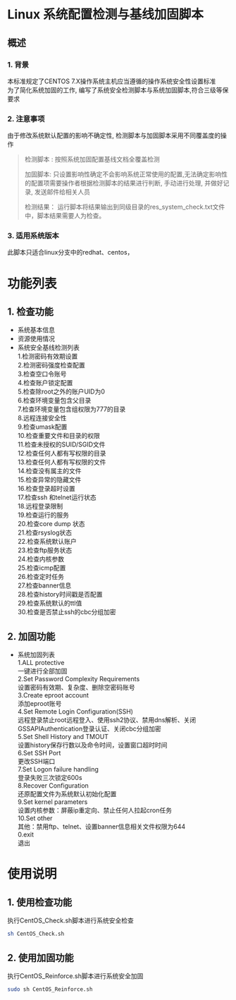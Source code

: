 # Linux 系统配置检测与基线加固脚本

## 概述

### 1. 背景
本标准规定了CENTOS 7.X操作系统主机应当遵循的操作系统安全性设置标准  
为了简化系统加固的工作, 编写了系统安全检测脚本与系统加固脚本,符合三级等保要求	  

### 2. 注意事项
由于修改系统默认配置的影响不确定性, 检测脚本与加固脚本采用不同覆盖度的操作
> 检测脚本 : 按照系统加固配置基线文档全覆盖检测
>
> 加固脚本: 只设置影响性确定不会影响系统正常使用的配置,无法确定影响性的配置项需要操作者根据检测脚本的结果进行判断, 手动进行处理, 并做好记录, 发送邮件给相关人员
>
> 检测结果： 运行脚本将结果输出到同级目录的res_system_check.txt文件中，脚本结果需要人为检查。

### 3. 适用系统版本
此脚本只适合linux分支中的redhat、centos，

# 功能列表
## 1. 检查功能
- 系统基本信息
- 资源使用情况
- 系统安全基线检测列表    
     1.检测密码有效期设置  
     2.检测密码强度检查配置   
     3.检查空口令账号   
     4.检查账户锁定配置   
     5.检查除root之外的账户UID为0  
     6.检查环境变量包含父目录  
     7.检查环境变量包含组权限为777的目录  
     8.远程连接安全性  
     9.检查umask配置  
    10.检查重要文件和目录的权限  
    11.检查未授权的SUID/SGID文件  
    12.检查任何人都有写权限的目录  
    13.检查任何人都有写权限的文件  
    14.检查没有属主的文件  
    15.检查异常的隐藏文件  
    16.检查登录超时设置  
    17.检查ssh 和telnet运行状态  
    18.远程登录限制   
    19.检查运行的服务     
    20.检查core dump 状态    
    21.检查rsyslog状态  
    22.检查系统默认账户  
    23.检查ftp服务状态  
    24.检查内核参数   
    25.检查icmp配置    
    26.检查定时任务    
    27.检查banner信息    
    28.检查history时间戳是否配置   
    29.检查系统默认的ttl值   
    30.检查是否禁止ssh的cbc分组加密   

## 2. 加固功能 
- 系统加固列表     
    1.ALL protective  
      一键进行全部加固       
    2.Set Password Complexity Requirements   
      设置密码有效期、复杂度、删除空密码账号     
    3.Create eproot account     
      添加eproot账号    
    4.Set Remote Login Configuration(SSH)    
      远程登录禁止root远程登入、使用ssh2协议、禁用dns解析、关闭GSSAPIAuthentication登录认证、关闭cbc分组加密      
    5.Set Shell History and TMOUT          
      设置history保存行数以及命令时间，设置窗口超时时间       
    6.Set SSH Port      
      更改SSH端口                      
    7.Set Logon failure handling         
      登录失败三次锁定600s           
    8.Recover Configuration     
      还原配置文件为系统默认初始化配置           
    9.Set kernel parameters        
      设置内核参数：屏蔽ip重定向、禁止任何人拉起cron任务     
    10.Set other    
       其他：禁用ftp、telnet、设置banner信息相关文件权限为644  
    0.exit   
      退出  
        


# 使用说明 
## 1. 使用检查功能
执行CentOS_Check.sh脚本进行系统安全检查
```bash
sh CentOS_Check.sh
```

## 2. 使用加固功能   
执行CentOS_Reinforce.sh脚本进行系统安全加固
```bash
sudo sh CentOS_Reinforce.sh  
```

